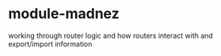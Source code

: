 # module-madnez

working through router logic and how routers interact with and export/import information

